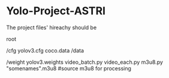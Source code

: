 # Yolo-Project-ASTRI

The project files' hireachy should be 

root

  /cfg
    yolov3.cfg
    coco.data
  /data
    
  /weight
    yolov3.weights
  video_batch.py
  video_each.py
  m3u8.py
  "somenames".m3u8  #source m3u8 for processing
  
  
